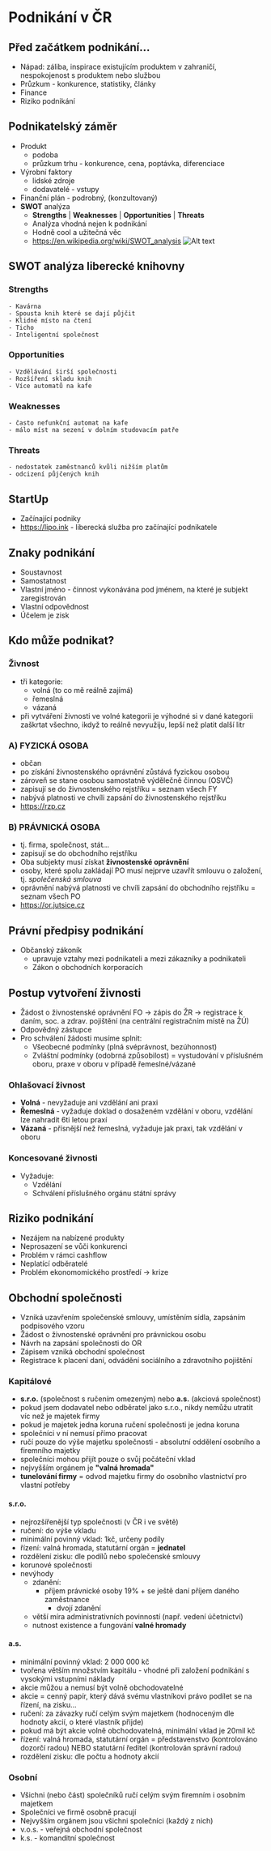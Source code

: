 # Podnikání v ČR

## Před začátkem podnikání...

- Nápad: záliba, inspirace existujícím produktem v zahraničí, nespokojenost s produktem nebo službou
- Průzkum - konkurence, statistiky, články
- Finance
- Riziko podnikání

## Podnikatelský záměr

- Produkt
  - podoba
  - průzkum trhu - konkurence, cena, poptávka, diferenciace
- Výrobní faktory
  - lidské zdroje
  - dodavatelé - vstupy
- Finanční plán - podrobný, (konzultovaný)
- **SWOT** analýza
  - **Strengths** | **Weaknesses** | **Opportunities** | **Threats**
  - Analýza vhodná nejen k podnikání
  - Hodně cool a užitečná věc
  - https://en.wikipedia.org/wiki/SWOT_analysis
    ![Alt text](images/SWOT_en.svg.png)

## SWOT analýza liberecké knihovny

### Strengths

    - Kavárna
    - Spousta knih které se dají půjčit
    - Klidné místo na čtení
    - Ticho
    - Inteligentní společnost

### Opportunities

    - Vzdělávání širší společnosti
    - Rozšíření skladu knih
    - Více automatů na kafe

### Weaknesses

    - často nefunkční automat na kafe
    - málo míst na sezení v dolním studovacím patře

### Threats

    - nedostatek zaměstnanců kvůli nižším platům
    - odcizení půjčených knih

## StartUp

- Začínající podniky
- https://lipo.ink - liberecká služba pro začínající podnikatele

## Znaky podnikání

- Soustavnost
- Samostatnost
- Vlastní jméno - činnost vykonávána pod jménem, na které je subjekt zaregistrován
- Vlastní odpovědnost
- Účelem je zisk

## Kdo může podnikat?

### Živnost

- tři kategorie:
  - volná (to co mě reálně zajímá)
  - řemeslná
  - vázaná
- při vytváření živnosti ve volné kategorii je výhodné si v dané kategorii zaškrtat všechno, ikdyž to reálně nevyužiju, lepší než platit další litr

### A) FYZICKÁ OSOBA

- občan
- po získání živnostenského oprávnění zůstává fyzickou osobou
- zároveň se stane osobou samostatně výdělečně činnou (OSVČ)
- zapisují se do živnostenského rejstříku = seznam všech FY
- nabývá platnosti ve chvíli zapsání do živnostenského rejstříku
- https://rzp.cz

### B) PRÁVNICKÁ OSOBA

- tj. firma, společnost, stát...
- zapisují se do obchodního rejstříku
- Oba subjekty musí získat **živnostenské oprávnění**
- osoby, které spolu zakládají PO musí nejprve uzavřít smlouvu o založení, tj. _společenská smlouva_
- oprávnění nabývá platnosti ve chvíli zapsání do obchodního rejstříku = seznam všech PO
- https://or.jutsice.cz

## Právní předpisy podnikání

- Občanský zákoník
  - upravuje vztahy mezi podnikateli a mezi zákazníky a podnikateli
  - Zákon o obchodních korporacích

## Postup vytvoření živnosti

- Žádost o živnostenské oprávnění FO -> zápis do ŽR -> registrace k daním, soc. a zdrav. pojištění (na centrální registračním místě na ŽÚ)
- Odpovědný zástupce
- Pro schválení žádosti musíme splnit:
  - Všeobecné podmínky (plná svéprávnost, bezúhonnost)
  - Zvláštní podmínky (odobrná způsobilost) = vystudování v příslušném oboru, praxe v oboru v případě řemeslné/vázané

### Ohlašovací živnost

- **Volná** - nevyžaduje ani vzdělání ani praxi
- **Řemeslná** - vyžaduje doklad o dosaženém vzdělání v oboru, vzdělání lze nahradit 6ti letou praxí
- **Vázaná** - přísnější než řemeslná, vyžaduje jak praxi, tak vzdělání v oboru

### Koncesované živnosti

- Vyžaduje:
  - Vzdělání
  - Schválení příslušného orgánu státní správy

## Riziko podnikání

- Nezájem na nabízené produkty
- Neprosazení se vůči konkurenci
- Problém v rámci cashflow
- Neplatící odběratelé
- Problém ekonomomického prostředí -> krize

## Obchodní společnosti

- Vzniká uzavřením společenské smlouvy, umístěním sídla, zapsáním podpisového vzoru
- Žádost o živnostenské oprávnění pro právnickou osobu
- Návrh na zapsání společnosti do OR
- Zápisem vzniká obchodní společnost
- Registrace k placení daní, odvádění sociálního a zdravotního pojištění

### Kapitálové

- **s.r.o.** (společnost s ručením omezeným) nebo **a.s.** (akciová společnost)
- pokud jsem dodavatel nebo odběratel jako s.r.o., nikdy nemůžu utratit víc než je majetek firmy
- pokud je majetek jedna koruna ručení společnosti je jedna koruna
- společníci v ní nemusí přímo pracovat
- ručí pouze do výše majetku společnosti - absolutní oddělení osobního a firemního majetky
- společníci mohou přijít pouze o svůj počáteční vklad
- nejvyšším orgánem je **"valná hromada"**
- **tunelování firmy** = odvod majetku firmy do osobního vlastnictví pro vlastní potřeby

#### s.r.o.

- nejrozšířenější typ společnosti (v ČR i ve světě)
- ručení: do výše vkladu
- minimální povinný vklad: 1kč, určeny podíly
- řízení: valná hromada, statutární orgán = **jednatel**
- rozdělení zisku: dle podílů nebo společenské smlouvy
- korunové společnosti
- nevýhody
  - zdanění:
    - příjem právnické osoby 19% + se ještě daní příjem daného zaměstnance
      - dvojí zdanění
  - větší míra administrativních povinností (např. vedení účetnictví)
  - nutnost existence a fungování **valné hromady**

#### a.s.

- minimální povinný vklad: 2 000 000 kč
- tvořena větším množstvím kapitálu - vhodné při založení podnikání s vysokými vstupními náklady
- akcie můžou a nemusí být volně obchodovatelné
- akcie = cenný papír, který dává svému vlastníkovi právo podílet se na řízení, na zisku...
- ručení: za závazky ručí celým svým majetkem (hodnoceným dle hodnoty akcií, o které vlastník přijde)
- pokud má být akcie volně obchodovatelná, minimální vklad je 20mil kč
- řízení: valná hromada, statutární orgán = představenstvo (kontrolováno dozorčí radou) NEBO statutární ředitel (kontrolován správní radou)
- rozdělení zisku: dle počtu a hodnoty akcií

### Osobní

- Všichni (nebo část) společníků ručí celým svým firemním i osobním majetkem
- Společníci ve firmě osobně pracují
- Nejvyšším orgánem jsou všichni společníci (každý z nich)
- v.o.s. - veřejná obchodní společnost
- k.s. - komanditní společnost
